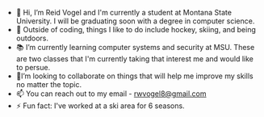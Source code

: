 - 👋 Hi, I’m Reid Vogel and I'm currently a student at Montana State University. I will be graduating soon with a degree in computer science.
- 🌳 Outside of coding, things I like to do include hockey, skiing, and being outdoors.
- 📚 I’m currently learning computer systems and security at MSU. These are two classes that I'm currently taking that interest me and would like to persue.
- 🤝I’m looking to collaborate on things that will help me improve my skills no matter the topic.
- 📫 You can reach out to my email - rwvogel8@gmail.com
- ⚡ Fun fact: I've worked at a ski area for 6 seasons.

<!---
ReidVogel8/ReidVogel8 is a ✨ special ✨ repository because its `README.md` (this file) appears on your GitHub profile.
You can click the Preview link to take a look at your changes.
--->
